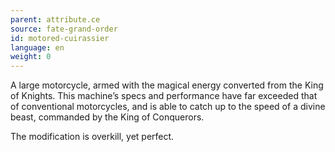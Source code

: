 ```yaml
---
parent: attribute.ce
source: fate-grand-order
id: motored-cuirassier
language: en
weight: 0
---
```


A large motorcycle, armed with the magical energy converted from the King of Knights.
This machine’s specs and performance have far exceeded that of conventional motorcycles, and is able to catch up to the speed of a divine beast, commanded by the King of Conquerors.

The modification is overkill, yet perfect.

